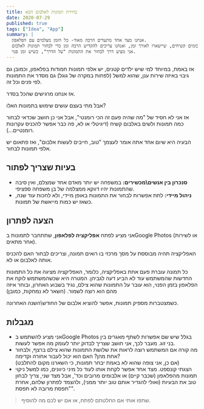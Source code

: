 ```yaml
---
title: בחירת תמונות לאלבום הבא
date: 2020-07-29
published: true
tags: ["Idea", "App"]
summary: |
  אנחנו מצד אחד מתעדים הרבה מאוד- כל הזמן מצלמים עם הפלאפון.
  מצד שני, אין לנו אלבומים קשיחים, שיישארו לאורך זמן, ואנחנו צריכים להקדיש הרבה זמן כדי לבחור תמונות לאלבום.
  אני מציע דרך לבחור את התמונות "על הדרך", כשיש זמן פנוי.
---
```


אז באמת, במיוחד למי שיש ילדים קטנים, יש אלפי תמונות חמודות בפלאפון, וכמובן גם גיבוי באיזה שירות ענן, שהוא למשל (לפחות במקרה של גוגל) גם מסדר את התמונות לפי פנים וכל זה.

אז אנחנו מרגישים שהכל בסדר.

אבל מתי בעצם עושים שימוש בתמונות האלו?

אז אני לא חסיד של "מה שהיה פעם זה הכי רומנטי", אבל אני כן חושב שכדאי לבחור כמה תמונות ולשים באלבום קשיח (דיגיטלי או לא, פה כבר אפשר להכניס עקרונות רומנטיים...).

הבעיה היא שיום אחד אתה אומר לעצמך "טוב, חייבים לעשות אלבום", ואז פתאום יש אלפי תמונות לבחור.

## בעיות שצריך לפתור

- **סנכרון בין אנשים\מכשירים:** במשפחה יש יותר מאדם אחד שמצלם, ואין סיבה שהתמונות יהיו דווקא ממצלמה של בן משפחה ספציפי.
- **ניהול מיידי:** לתת אפשרות לבחור את התמונות באופן מיידי, ולא לחכות עוד שנה, כשאז יש כמות מייאשת של תמונות.

## הצעה לפתרון

אני מציע לפתח **אפליקציה לפלאפון**, שתתחבר לתמונות בGoogle Photos (או לשירות אחר מתאים).

האפליקציה תהיה מבוססת על מסך מרכזי בו רואים תמונה, וצריכים לבחור האם להכניס אותה לאלבום או לא.

כל תמונה עוברת פעם אחת באפליקציה, כלומר, האפליקציה מציגה את כל התמונות החדשות שהמשתמש עוד לא הביע דעה לגביהן. המטרה היא שכשהמשתמש לוקח את הפלאפון בזמן הפנוי, הוא עובר על התמונות שהוא צילם, נגיד בשבוע האחרון, ובוחר איזה מהם הוא רוצה לשמור. (השאר לא נמחקות, כמובן)

כשמצטברות מספיק תמונות, אפשר להוציא אלבום של החודש\השנה האחרונה.

## מגבלות

- אני מציע להשתמש בGoogle Photos בגלל שיש שם אפשרות לשתף מאגרים בין בני זוג. מעבר לכך, אני חושב שצריך לבדוק יותר לעומק מה אפשר לעשות.
- מה קורה אם המשתמש רוצה לראות את שלושת התמונות שהוא צילם ברצף, ולבחור אחת מהן? האם הוא יכול לעבור אחורה וקדימה?  
  (אם כן, אני צופה שהוא לא באמת יבחר תמונות, כי השארנו מקום להתלבט)
- הצגתי קונספט. מצד אחד אפשר לקחת אותו לעוד כל מיני כיוונים, כמו למשל ניקוי תמונות מהפלאפון (שכבר קיים) או אלבומים מרובים וכד', אבל מצד שני, צריך לבחון טוב את הבעיות (ואולי להגדיר אותם טוב יותר ממני), ולהצמד לפתרון שלהם, אחרת "תפסת מרובה לא תפסת".

> שתפו אותי אם החלטתם לפתח, או אם יש לכם מה להוסיף.
